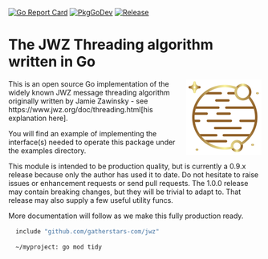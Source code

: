 [![Go Report Card](https://goreportcard.com/badge/github.com/gatherstars-com/jwz?style=flat-square)](https://goreportcard.com/report/github.com/github.com/gatherstars-com/jwz)
[![PkgGoDev](https://pkg.go.dev/badge/github.com/github.com/gatherstars-com)](https://pkg.go.dev/github.com/github.com/gatherstars-com)
[![Release](https://img.shields.io/github/release/gatherstars-com/jwz.svg?style=flat-square)](https://github.com/gatherstars-com/jwz/releases/latest)
# The JWZ Threading algorithm written in Go

<img src="https://github.com/gatherstars-com/jwz/raw/master/docs/img/clonobg.png" alt="Gather Stars Logo" width="150" height="150" style="vertical-align: text-top; float: right; margin-left: 10px; margin-top: 0px"> 
This is an open source Go implementation of the widely known JWZ message threading algorithm originally written by 
Jamie Zawinsky - see https://www.jwz.org/doc/threading.html[his explanation here]. 

You will find an example of implementing the interface(s) needed to operate this package under the examples directory.

This module is intended to be production quality, but is currently a 0.9.x release because only the author has used it
to date. Do not hesitate to raise issues or enhancement requests or send pull requests. The 1.0.0 release may contain
breaking changes, but they will be trivial to adapt to. That release may also supply a few useful utility funcs.

More documentation will follow as we make this fully production ready.

```go
  include "github.com/gatherstars-com/jwz"
```

```shell
  ~/myproject: go mod tidy
```
